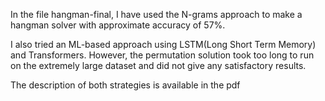 In the file hangman-final, I have used the N-grams approach to make a hangman solver with approximate accuracy of 57%.

I also tried an ML-based approach using LSTM(Long Short Term Memory) and Transformers. However, the permutation solution took too long to run on the extremely large dataset and did not give any satisfactory results.

The description of both strategies is available in the pdf
